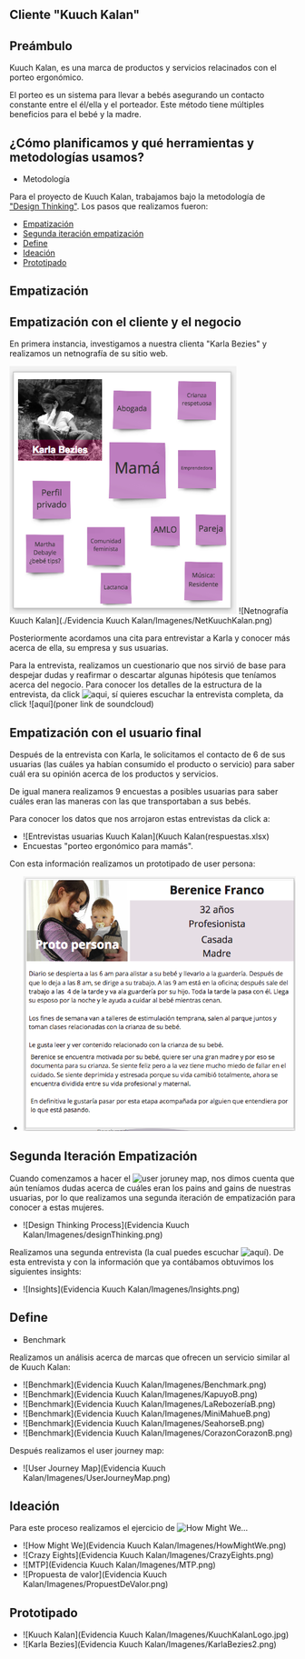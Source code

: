 ## Cliente "Kuuch Kalan"

## Preámbulo

Kuuch Kalan, es una marca de productos y servicios relacinados con el porteo ergonómico.

El porteo es un sistema para llevar a bebés asegurando un contacto constante entre el él/ella y el porteador. Este método tiene múltiples beneficios para el bebé y la madre.

## ¿Cómo planificamos y qué herramientas y metodologías usamos?

<!-- - Presupuesto -->

- Metodología

Para el proyecto de Kuuch Kalan, trabajamos bajo la metodología de ["Design Thinking"](http://www.designthinking.es/inicio/). Los pasos que realizamos fueron:

- [Empatización](#Empatización)
- [Segunda iteración empatización](#Segunda_Iteración_Empatización)
- [Define](#Define)
- [Ideación](#Ideación)
- [Prototipado](#Prototipado)

## Empatización

## Empatización con el cliente y el negocio
En primera instancia, investigamos a nuestra clienta "Karla Bezies" y realizamos un netnografía de su sitio web.

![Karla Bezies](/EvidenciaKuuchKalan/Imagenes/KarlaB.png) ![Netnografía Kuuch Kalan](./Evidencia Kuuch Kalan/Imagenes/NetKuuchKalan.png)


Posteriormente acordamos una cita para entrevistar a Karla y conocer más acerca de ella, su empresa y sus usuarias.

Para la entrevista, realizamos un cuestionario que nos sirvió de base para despejar dudas y reafirmar o descartar algunas hipótesis que teníamos acerca del negocio. Para conocer los detalles de la estructura de la entrevista, da click ![aqui](https://docs.google.com/document/d/10fiu_aI8hxcI4vZ4Tb_rvjDVBYx68QDziqdGAl737vk/edit), sí quieres escuchar la entrevista completa, da click ![aquí](poner link de soundcloud)

## Empatización con el usuario final

Después de la entrevista con Karla, le solicitamos el contacto de 6 de sus usuarias (las cuáles ya habían consumido el producto o servicio) para saber cuál era su opinión acerca de los productos y servicios.

De igual manera realizamos 9 encuestas a posibles usuarias para saber cuáles eran las maneras con las que transportaban a sus bebés.

Para conocer los datos que nos arrojaron estas entrevistas da click a:
- ![Entrevistas usuarias Kuuch Kalan](Kuuch Kalan(respuestas.xlsx)
- Encuestas "porteo ergonómico para mamás".

Con esta información realizamos un prototipado de user persona:
- ![Proto Persona](/EvidenciaKuuchKalan/Imagenes/proto-persona.png)


## Segunda Iteración Empatización

Cuando comenzamos a hacer el  ![user joruney map](https://blog.interactius.com/metodolog%C3%ADas-de-ux-user-journey-map-c38da9046160), nos dimos cuenta que aún teníamos dudas acerca de cuáles eran los pains and gains de nuestras usuarias, por lo que realizamos una segunda iteración de empatización para conocer a estas mujeres.

- ![Design Thinking Process](Evidencia Kuuch Kalan/Imagenes/designThinking.png)

Realizamos una segunda entrevista (la cual puedes escuchar ![aquí]()). De esta entrevista y con la información que ya contábamos obtuvimos los siguientes insights:

- ![Insights](Evidencia Kuuch Kalan/Imagenes/Insights.png)

## Define

- Benchmark

Realizamos un análisis acerca de marcas que ofrecen un servicio similar al de Kuuch Kalan:

- ![Benchmark](Evidencia Kuuch Kalan/Imagenes/Benchmark.png)
- ![Benchmark](Evidencia Kuuch Kalan/Imagenes/KapuyoB.png)
- ![Benchmark](Evidencia Kuuch Kalan/Imagenes/LaRebozeríaB.png)
- ![Benchmark](Evidencia Kuuch Kalan/Imagenes/MiniMahueB.png)
- ![Benchmark](Evidencia Kuuch Kalan/Imagenes/SeahorseB.png)
- ![Benchmark](Evidencia Kuuch Kalan/Imagenes/CorazonCorazonB.png)

Después realizamos el user journey map:

- ![User Journey Map](Evidencia Kuuch Kalan/Imagenes/UserJourneyMap.png)


## Ideación

Para este proceso realizamos el ejercicio de ![How Might We...](https://www.saraclip.com/metodo-how-might-we/)
- ![How Might We](Evidencia Kuuch Kalan/Imagenes/HowMightWe.png)
- ![Crazy Eights](Evidencia Kuuch Kalan/Imagenes/CrazyEights.png)
- ![MTP](Evidencia Kuuch Kalan/Imagenes/MTP.png)
- ![Propuesta de valor](Evidencia Kuuch Kalan/Imagenes/PropuestDeValor.png)

## Prototipado

- ![Kuuch Kalan](Evidencia Kuuch Kalan/Imagenes/KuuchKalanLogo.jpg)
- ![Karla Bezies](Evidencia Kuuch Kalan/Imagenes/KarlaBezies2.png)


<!-- README.md explicando el proceso del proyecto:

Objetivos del proyecto
Problemas identificados en la investigación (del cliente y del usuario)
Definición del público objetivo
User persona
Customer Journey Map (indicando pain y gain points)
Definición de la solución/producto
Link a prototipo navegable
Explicación de cómo los contenidos y funcionalidades responden a los objetivos del proyecto.
Explicación de cómo los contenidos y funcionalidades resuelven cada uno de las necesidades del usuario final.
Link de Zeplin, InVision inspects o Marvel Hand-offs para compartir tus diseños con desarrolladores.
Un video en Loom de máximo 10 minutos explicando tu documento.

Estos 10 minutos tienes que utilizarlos para explicar los puntos indicados en el README.md y para hacer un demo de la solución.
En las otras carpetas del repositorio o en las carpetas de Google Drive podrás agregar los documentos complementarios que sustenten tu proceso:

Fotos, videos, guías de las actividades que realizaste
Flujo de usuario
Mapa de sitio
Etc.


Quiénes son los principales usuarios de producto
Cuáles son los objetivos del negocio en relación con el producto
Cuáles son los objetivos de estos usuarios en relación con el producto
Cuál será la propuesta de valor del sitio que vas a crear
Cuáles son los contenidos que el usuarios quiere ver, la información que buscarían para convencerse de comprar, confiar en la empresa que lo ofrece, encontrar lo que busca y comprarlo
Cómo vas a distribuir y entregar esos contenidos
Cómo es el flujo que los usuarios que acaben comprando deberán hacer en la web
Cómo crees que el producto les está resolviendo sus problemas -->
